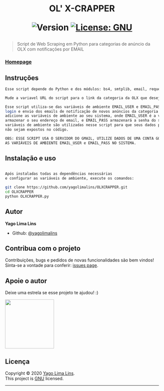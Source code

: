 <h1 align="center">OL' X-CRAPPER
<p>
  <img alt="Version" src="https://img.shields.io/badge/version-0.1.0-blue.svg?cacheSeconds=2592000" />
  <a href="https://www.gnu.org/licenses/gpl-3.0.pt-br.html" target="_blank">
    <img alt="License: GNU" src="https://img.shields.io/badge/License-GNU-yellow.svg" />
  </a>
</p>

</h1>

> Script de Web Scraping em Python para categorias de anúncio da OLX com notificações por EMAIL

### [Homepage](https://github.com/yagolimalins/OLXCRAPPER)

## Instruções

```sh
Esse script depende do Python e dos módulos: bs4, smtplib, email, requests, time. 

Mude a variavel URL do script para o link da categoria da OLX que deseja fazer scraping. 

Esse script utiliza-se das variáveis de ambiente EMAIL_USER e EMAIL_PASS para 
login e envio dos emails de notificação de novos anúncios da categoria selecionada,
adicione as variáveis de ambiente ao seu sistema, onde EMAIL_USER é a variável que irá 
armazenar o seu endereço de email, e EMAIL_PASS armazenará a senha do seu email, 
variáveis de ambiente são utilizadas nesse script para que seus dados pessoais 
não sejam expostos no código. 

OBS: ESSE SCRIPT USA O SERVIDOR DO GMAIL, UTILIZE DADOS DE UMA CONTA GOOGLE AO DEFINIR 
AS VARIÁVEIS DE AMBIENTE EMAIL_USER e EMAIL_PASS NO SISTEMA.
```

## Instalação e uso

```sh

Após instaladas todas as dependências necessárias 
e configurar as variáveis de ambiente, execute os comandos:

git clone https://github.com/yagolimalins/OLXCRAPPER.git
cd OLXCRAPPER
python OLXCRAPPER.py
```

## Autor

**Yago Lima Lins**

* Github: [@yagolimalins](https://github.com/yagolimalins)

## Contribua com o projeto

Contribuições, bugs e pedidos de novas funcionalidades são bem vindos! <br />
Sinta-se a vontade para conferir: [issues page](https://github.com/yagolimalins/OLXCRAPPER/issues). 

## Apoie o autor

Deixe uma estrela se esse projeto te ajudou! :)

<a href="https://www.patreon.com/yagolimalins">
  <img src="https://c5.patreon.com/external/logo/become_a_patron_button@2x.png" width="160">
</a>

## Licença

Copyright © 2020 [Yago Lima Lins](https://github.com/yagolimalins).<br />
This project is [GNU](https://www.gnu.org/licenses/gpl-3.0.pt-br.html) licensed.

***